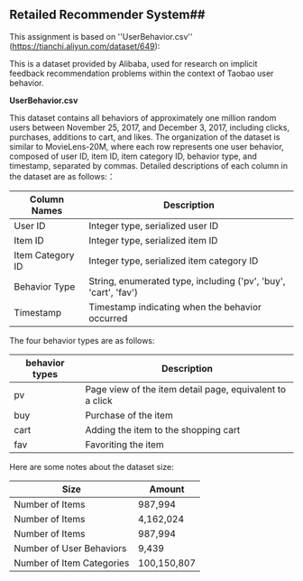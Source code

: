 ## Retailed Recommender System##

This assignment is based on ''UserBehavior.csv'' (https://tianchi.aliyun.com/dataset/649): 

This is a dataset provided by Alibaba, used for research on implicit feedback recommendation problems within the context of Taobao user behavior.

**UserBehavior.csv**

This dataset contains all behaviors of approximately one million random users between November 25, 2017, and December 3, 2017, including clicks, purchases, additions to cart, and likes. The organization of the dataset is similar to MovieLens-20M, where each row represents one user behavior, composed of user ID, item ID, item category ID, behavior type, and timestamp, separated by commas. Detailed descriptions of each column in the dataset are as follows:：

| Column Names     | Description                              |
| ---------------- | ---------------------------------------- |
| User ID          | Integer type, serialized user ID         |
| Item ID          | Integer type, serialized item ID         |
| Item Category ID | Integer type, serialized item category ID |
| Behavior Type    | String, enumerated type, including ('pv', 'buy', 'cart', 'fav') |
| Timestamp        | Timestamp indicating when the behavior occurred |

The four behavior types are as follows:

| behavior types | Description                              |
| -------------- | ---------------------------------------- |
| pv             | Page view of the item detail page, equivalent to a click |
| buy            | Purchase of the item                     |
| cart           | Adding the item to the shopping cart     |
| fav            | Favoriting the item                      |

Here are some notes about the dataset size:

| Size                      | Amount      |
| ------------------------- | ----------- |
| Number of Items           | 987,994     |
| Number of Items           | 4,162,024   |
| Number of Items           | 987,994     |
| Number of User Behaviors  | 9,439       |
| Number of Item Categories | 100,150,807 |